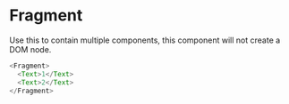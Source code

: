 # Fragment

Use this to contain multiple components, this component will not create a DOM node.

```js
<Fragment>
  <Text>1</Text>
  <Text>2</Text>
</Fragment>
```
